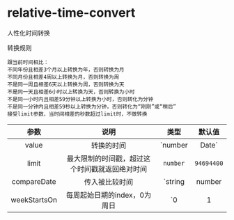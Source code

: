 # relative-time-convert
人性化时间转换

转换规则
```text
跟当前时间相比：
不同年份且相差3个月以上转换为年，否则转换为月
不同月份且相差4周以上转换为月，否则转换为周
不是同一周且相差6天以上转换为周，否则转换为天
不是同一天且相差6小时以上转换为天，否则转换为小时
不是同一小时内且相差59分钟以上转换为小时，否则转化为分钟
不是同一分钟内且相差59秒以上转换为分钟，否则转化为“刚刚”或“稍后”
接受limit参数，当时间相差的秒数超过limit时，不做转换
```

|       参数       |                  说明                  |              类型             |   默认值   |
| :-------------: | :------------------------------------: | :--------------------------: | :--------: |
|       value     |                转换的时间                |        `number | Date`       |      -     |
|       limit     | 最大限制的时间戳，超过这个时间戳就返回绝对时间 |            `number`          | `94694400` |
|   compareDate   |               传入被比较时间              |   `string | number | Date`   |      -     |
|   weekStartsOn  |        每周起始日期的index，0为周日        | `0 | 1 | 2 | 3 | 4 | 5 | 6 ` |     `1`    |
